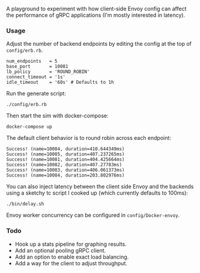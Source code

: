 A playground to experiment with how client-side Envoy config can affect the performance of
gRPC applications (I'm mostly interested in latency).

### Usage

Adjust the number of backend endpoints by editing the config at the top of `config/erb.rb`.

```
num_endpoints   = 5
base_port       = 10081
lb_policy       = 'ROUND_ROBIN'
connect_timeout = '1s'
idle_timeout    = '60s' # Defaults to 1h
```

Run the generate script:

```
./config/erb.rb
```

Then start the sim with docker-compose:

```
docker-compose up
```

The default client behavior is to round robin across each endpoint:

```
Success! (name=10084, duration=410.644349ms)
Success! (name=10085, duration=407.237265ms)
Success! (name=10081, duration=404.425664ms)
Success! (name=10082, duration=407.27783ms)
Success! (name=10083, duration=406.061373ms)
Success! (name=10084, duration=203.802976ms)
```

You can also inject latency between the client side Envoy and the backends using a sketchy
tc script I cooked up (which currently defaults to 100ms):

```
./bin/delay.sh
```

Envoy worker concurrency can be configured in `config/Docker-envoy`.

### Todo

- Hook up a stats pipeline for graphing results.
- Add an optional pooling gRPC client.
- Add an option to enable exact load balancing.
- Add a way for the client to adjust throughput.
